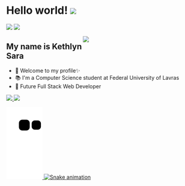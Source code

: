  # Hello world! <img src="https://github.com/TheDudeThatCode/TheDudeThatCode/blob/master/Assets/Hi.gif" width="29px">

<p>
 <a href="https://https://www.instagram.com/kethlynsara//" target="_blank"><img src="https://img.shields.io/badge/-Instagram-%23E4405F?style=for-the-badge&logo=instagram&logoColor=white" target="_blank"></a>
 <a href="https://www.linkedin.com/in/kethlyn-sara-0550631b3/" target="_blank"><img src="https://img.shields.io/badge/-LinkedIn-%230077B5?style=for-the-badge&logo=linkedin&logoColor=white" target="_blank"></a>
<!--  <a hef="https://img.shields.io/badge/-kethlynsaraa@gmail.com/"  target="_blank"><img src="https://img.shields.io/badge/Gmail-D14836?style=for-the-badge&logo=gmail&logoColor=white" target="blank"></a> -->
</p>

<!-- 
[![Gmail Badge](https://img.shields.io/badge/-kethlynsaraa@gmail.com-c14438?style=flat-square&logo=Gmail&logoColor=white&link=mailto:kethlynsaraa@gmail.com)](mailto:kethlynsaraa@gmail.com) -->
 

<img src="https://media2.giphy.com/media/sxOhzsn0DUXR3PvbxD/giphy.gif" align="right" width="300px">
  
## My name is Kethlyn Sara
  - 👋 Welcome to my profile✨
  - 📚  I'm a Computer Science student at Federal University of Lavras
  - 🌱 Future Full Stack Web Developer
 
<div>
<a href="https://github.com/kethlynsara">
<img height="180em" src="https://github-readme-stats.vercel.app/api/top-langs/?username=kethlynsara&layout=compact&langs_count=7&theme=dracula"/>
<img height="180em" src="https://github-readme-stats.vercel.app/api?username=kethlynsara&show_icons=true&theme=dracula&include_all_commits=true&count_private=true"/>
</div>
  
  
![Snake animation](https://github.com/rafaballerini/rafaballerini/blob/output/github-contribution-grid-snake.svg)
![Snake animation](https://github.com/kethlynsara/kethlynsara/blob/output/github-contribution-grid-snake.svg)
